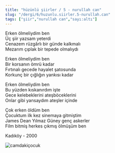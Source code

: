 ```yaml
---
title: "hüzünlü şiirler / 5 - nurullah can"
slug: "/dergi/6/huzunlu.siirler.5-nurullah.can"
tags: ["şiir","nurullah can","sayı:altı"]
---
```


Erken ölmeliydim ben  
Üç şiir yazsam yeterdi  
Cenazem rüzgârlı bir günde kalkmalı  
Mezarım çıplak bir tepede olmalıydı

Erken ölmeliydim ben  
Bir korsanın ömrü kadar  
Fırtınalı gecede hayalet şatosunda  
Korkunç bir çığlığın yankısı kadar

Erken ölmeliydim ben  
Bu yüzden kıskanırdım işte  
Gece kelebeklerini ateşböceklerini  
Onlar gibi yansaydım ateşler içinde

Çok erken öldüm ben  
Çocuktum ilk kez sinemaya gitmiştim  
James Dean Yılmaz Güney genç askerler  
Film bitmiş herkes çıkmış ölmüşüm ben

Kadıköy - 2000

![camdakiçocuk](/img/ky06_02_tayfunisildar.jpg)
